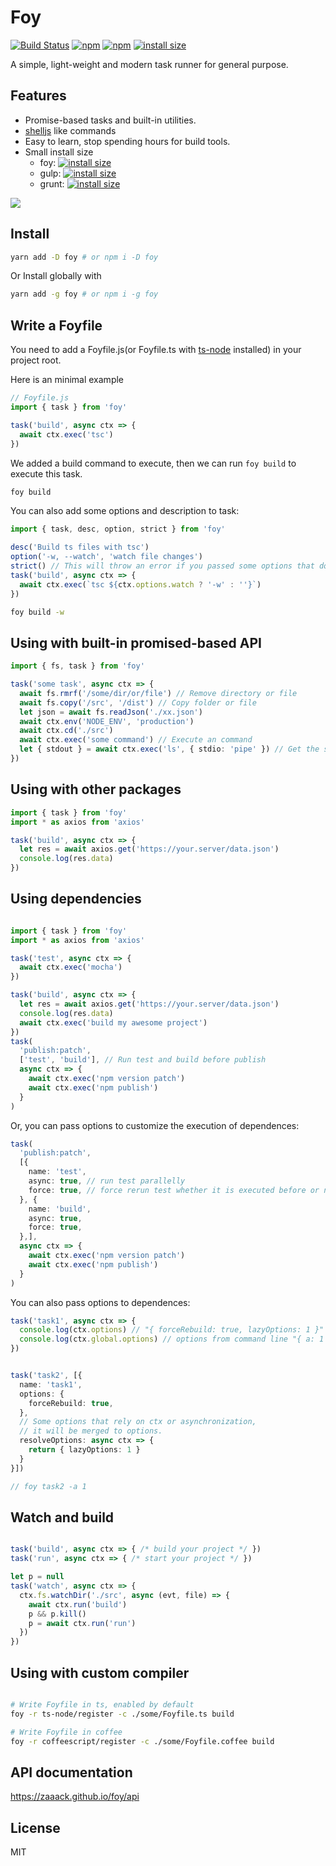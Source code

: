 # Foy

[![Build Status](https://travis-ci.org/zaaack/foy.svg?branch=master)](https://travis-ci.org/zaaack/foy) [![npm](https://img.shields.io/npm/v/foy.svg)](https://www.npmjs.com/package/foy) [![npm](https://img.shields.io/npm/dm/foy.svg)](https://www.npmjs.com/package/foy) [![install size](https://packagephobia.now.sh/badge?p=foy)](https://packagephobia.now.sh/result?p=foy)

A simple, light-weight and modern task runner for general purpose.

## Features

* Promise-based tasks and built-in utilities.
* <a href="https://github.com/shelljs/shelljs" target="_blank">shelljs</a> like commands
* Easy to learn, stop spending hours for build tools.
* Small install size
  * foy: [![install size](https://packagephobia.now.sh/badge?p=foy)](https://packagephobia.now.sh/result?p=foy)
  * gulp: [![install size](https://packagephobia.now.sh/badge?p=gulp)](https://packagephobia.now.sh/result?p=gulp)
  * grunt: [![install size](https://packagephobia.now.sh/badge?p=grunt)](https://packagephobia.now.sh/result?p=grunt)

![](https://github.com/zaaack/foy/blob/master/docs/capture.gif?raw=true)

## Install

```sh
yarn add -D foy # or npm i -D foy
```

Or Install globally with

```sh
yarn add -g foy # or npm i -g foy
```

## Write a Foyfile

You need to add a Foyfile.js(or Foyfile.ts with [ts-node](https://github.com/TypeStrong/ts-node) installed) in your project root.

Here is an minimal example

```ts
// Foyfile.js
import { task } from 'foy'

task('build', async ctx => {
  await ctx.exec('tsc')
})
```

We added a build command to execute, then we can run `foy build` to execute this task.

```sh
foy build
```

You can also add some options and description to task:

```ts
import { task, desc, option, strict } from 'foy'

desc('Build ts files with tsc')
option('-w, --watch', 'watch file changes')
strict() // This will throw an error if you passed some options that doesn't defined via `option()`
task('build', async ctx => {
  await ctx.exec(`tsc ${ctx.options.watch ? '-w' : ''}`)
})
```

```sh
foy build -w
```

## Using with built-in promised-based API

```ts
import { fs, task } from 'foy'

task('some task', async ctx => {
  await fs.rmrf('/some/dir/or/file') // Remove directory or file
  await fs.copy('/src', '/dist') // Copy folder or file
  let json = await fs.readJson('./xx.json')
  await ctx.env('NODE_ENV', 'production')
  await ctx.cd('./src')
  await ctx.exec('some command') // Execute an command
  let { stdout } = await ctx.exec('ls', { stdio: 'pipe' }) // Get the stdout, default is empty because it's redirected to current process via `stdio: 'inherit'`.
})
```

## Using with other packages

```ts
import { task } from 'foy'
import * as axios from 'axios'

task('build', async ctx => {
  let res = await axios.get('https://your.server/data.json')
  console.log(res.data)
})
```

## Using dependencies

```ts

import { task } from 'foy'
import * as axios from 'axios'

task('test', async ctx => {
  await ctx.exec('mocha')
})

task('build', async ctx => {
  let res = await axios.get('https://your.server/data.json')
  console.log(res.data)
  await ctx.exec('build my awesome project')
})
task(
  'publish:patch',
  ['test', 'build'], // Run test and build before publish
  async ctx => {
    await ctx.exec('npm version patch')
    await ctx.exec('npm publish')
  }
)
```

Or, you can pass options to customize the execution of dependences:

```ts
task(
  'publish:patch',
  [{
    name: 'test',
    async: true, // run test parallelly
    force: true, // force rerun test whether it is executed before or not,
  }, {
    name: 'build',
    async: true,
    force: true,
  },],
  async ctx => {
    await ctx.exec('npm version patch')
    await ctx.exec('npm publish')
  }
)
```

You can also pass options to dependences:

```ts
task('task1', async ctx => {
  console.log(ctx.options) // "{ forceRebuild: true, lazyOptions: 1 }"
  console.log(ctx.global.options) // options from command line "{ a: 1 }"
})


task('task2', [{
  name: 'task1',
  options: {
    forceRebuild: true,
  },
  // Some options that rely on ctx or asynchronization,
  // it will be merged to options.
  resolveOptions: async ctx => {
    return { lazyOptions: 1 }
  }
}])

// foy task2 -a 1
```

## Watch and build

```ts

task('build', async ctx => { /* build your project */ })
task('run', async ctx => { /* start your project */ })

let p = null
task('watch', async ctx => {
  ctx.fs.watchDir('./src', async (evt, file) => {
    await ctx.run('build')
    p && p.kill()
    p = await ctx.run('run')
  })
})
```

## Using with custom compiler

```sh

# Write Foyfile in ts, enabled by default
foy -r ts-node/register -c ./some/Foyfile.ts build

# Write Foyfile in coffee
foy -r coffeescript/register -c ./some/Foyfile.coffee build

```

## API documentation

<https://zaaack.github.io/foy/api>

## License

MIT
